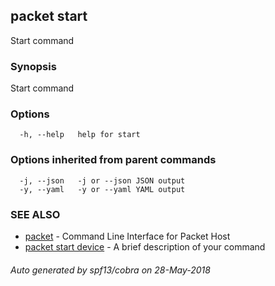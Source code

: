 ## packet start

Start command

### Synopsis

Start command

### Options

```
  -h, --help   help for start
```

### Options inherited from parent commands

```
  -j, --json   -j or --json JSON output
  -y, --yaml   -y or --yaml YAML output
```

### SEE ALSO

* [packet](packet.md)	 - Command Line Interface for Packet Host
* [packet start device](packet_start_device.md)	 - A brief description of your command

###### Auto generated by spf13/cobra on 28-May-2018
